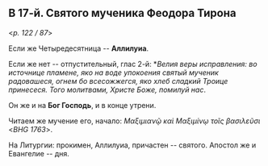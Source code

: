 ## В 17-й. Святого мученика Феодора Тирона

<*p. 122 / 87*>

Если же Четыредесятница -- **Аллилуиа**. 

Если же нет -- отпустительный, глас 2-й: **Велия веры исправления: во источнице пламене, яко на воде 
упокоения святый мученик радовашеся, огнем бо всесожжегся, яко хлеб сладкий Троице принесеся. 
Того молитвами, Христе Боже, помилуй нас*. 

Он же и на **Бог Господь**, и в конце утрени. 

Читаем же мучение его, начало: *Μαξιμιανῷ καὶ Μαξιμίνῳ τοῖς βασιλεῦσι* <*BHG 1763*>. 

На Литургии: прокимен, Аллилуиа, причастен -- святого. Апостол же и Евангелие -- дня. 
 